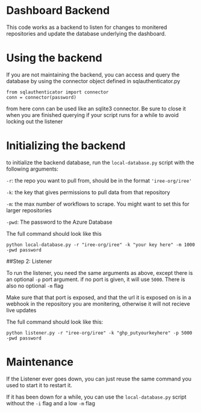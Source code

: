 # Dashboard Backend

This code works as a backend to listen for changes to monitered repositories and update the database underlying the dashboard.

# Using the backend

If you are not maintaining the backend, you can access and query the database by using the connector object defined in sqlauthenticator.py
```
from sqlauthenticator import connector
conn = connector(password)
```
from here conn can be used like an sqlite3 connector.  Be sure to close it when you are finished querying if your script runs for a while to avoid locking out the listener

# Initializing the backend 

to initialize the backend database, run the `local-database.py` script with the following arguments:


`-r`: the repo you want to pull from, should be in the format `'iree-org/iree'`

`-k`: the key that gives permissions to pull data from that repository 

`-m`: the max number of workflows to scrape. You might want to set this for larger repositories

`-pwd`: The password to the Azure Database

The full command should look like this
```
python local-database.py -r "iree-org/iree" -k "your key here" -m 1000 -pwd password
```

##Step 2: Listener

To run the listener, you need the same arguments as above, except there is an optional `-p` port argument. if no port is given, it will use `5000`. There is also no optional `-m` flag

Make sure that that port is exposed, and that the url it is exposed on is in a webhook in the repository you are monitering, otherwise it will not recieve live updates

The full command should look like this:
```
python listener.py -r "iree-org/iree" -k "ghp_putyourkeyhere" -p 5000 -pwd password
```


# Maintenance

If the Listener ever goes down, you can just reuse the same command you used to start it to restart it.

If it has been down for a while, you can use the `local-database.py` script without the `-i` flag and a low `-m` flag